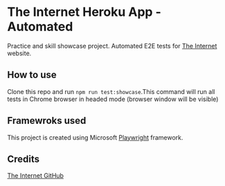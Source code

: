 # The Internet Heroku App - Automated

Practice and skill showcase project.
Automated E2E tests for [The Internet](https://the-internet.herokuapp.com/) website.

## How to use
Clone this repo and run `npm run test:showcase`.This command will run all tests in Chrome browser in headed mode (browser window will be visible)

## Framewroks used
This project is created using Microsoft [Playwright](https://playwright.dev/) framework.

## Credits
[The Internet GitHub](https://github.com/saucelabs/the-internet)
